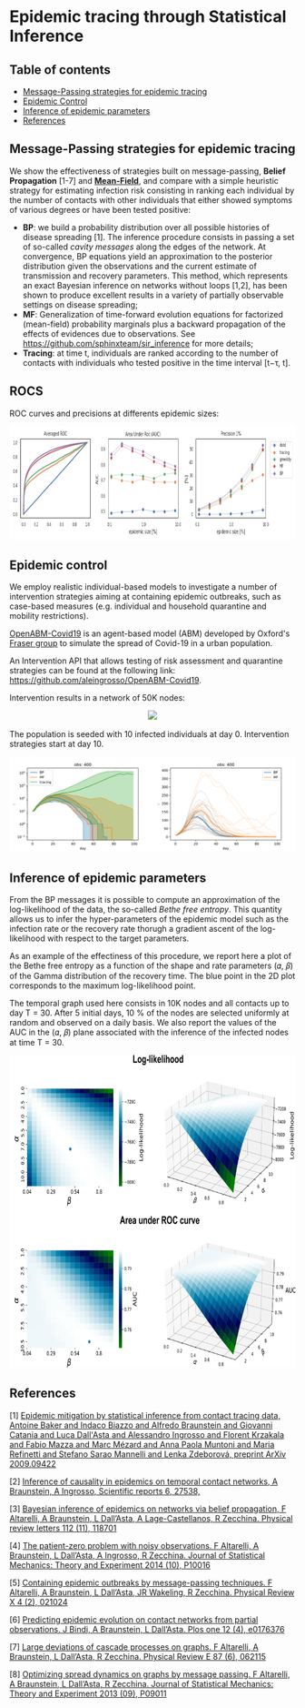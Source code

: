 # Epidemic tracing through Statistical Inference


## Table of contents
* [Message-Passing strategies for epidemic tracing](#message-passing-strategies-for-epidemic-tracing)
* [Epidemic Control](#epidemic-control)
* [Inference of epidemic parameters](#inference-of-epidemic-parameters)
* [References](references)

## Message-Passing strategies for epidemic tracing

We show the effectiveness of strategies built on message-passing, **Belief Propagation** \[1-7\] and [**Mean-Field**](https://github.com/sphinxteam/sir_inference), and compare with a simple heuristic strategy for estimating infection risk consisting in ranking each individual by the number of contacts with other individuals that either showed symptoms of various degrees or have been tested positive:

* **BP**: we build a probability distribution over all possible histories of disease spreading \[1\]. The inference procedure consists in passing a set of so-called *cavity messages* along the edges of the network. At convergence, BP equations yield an approximation to the posterior distribution given the observations and the current estimate of transmission and recovery parameters. This method, which represents an exact Bayesian inference on networks without loops \[1,2\], has been shown to produce excellent results in a variety of partially observable settings on disease spreading;
* **MF**: Generalization of time-forward evolution equations for factorized (mean-field) probability marginals plus a backward propagation of the effects of evidences due to observations. See https://github.com/sphinxteam/sir_inference for more details;
* **Tracing**: at time t, individuals are ranked according to the number of contacts with individuals who tested positive in the time interval \[t−τ, t\].

## ROCS
ROC curves and precisions at differents epidemic sizes:

<p align="center">
  <img src="./figs/roc_.png" width="800" height="200">
</p>

[comment]: # "Averaged ROC area at different epidemic size, changing app adoptions (100\%,66\%, 62\%, 55\%)"

[comment]: # "![](./figs/auc.gif)"

## Epidemic control

We employ realistic individual-based models to investigate a number of intervention strategies aiming at containing epidemic outbreaks, such as case-based measures (e.g. individual and household quarantine and mobility restrictions).  

[OpenABM-Covid19](https://github.com/BDI-pathogens/OpenABM-Covid19) is an agent-based model (ABM) developed by Oxford's [Fraser group](https://www.coronavirus-fraser-group.org/) to simulate the spread of Covid-19 in a urban population.

An Intervention API that allows testing of risk assessment and quarantine strategies can be found at the following link: https://github.com/aleingrosso/OpenABM-Covid19.  

Intervention results in a network of 50K nodes:

<p align="center">
  <img src="figs/anim_50K_log.gif">
</p>

The population is seeded with 10 infected individuals at day 0. Intervention strategies start at day 10.

![intervention_multiple_50K](figs/N50K_o400_linear_and_log.svg)


## Inference of epidemic parameters

From the BP messages it is possible to compute an approximation of the log-likelihood of the data, the so-called *Bethe free entropy*. This quantity allows us to infer the hyper-parameters of the epidemic model such as the infection rate or the recovery rate thorugh a gradient ascent of the log-likelihood with respect to the target parameters. 

As an example of the effectiness of this procedure, we report here a plot of the Bethe free entropy as a function of the shape and rate parameters (𝛼, 𝛽) of the Gamma distribution of the recovery time. The blue point in the 2D plot corresponds to the maximum log-likelihood point.

The temporal graph used here consists in 10K nodes and all contacts up to day T = 30. After 5 initial days, 10 % of the nodes are selected uniformly at random and observed on a daily basis. 
We also report the values of the AUC in the (𝛼, 𝛽) plane associated with the inference of the infected nodes at time T = 30.


<p align="center">
  <img src="figs/inference_parameters_openABM_gamma.png" width="700" height="550">
</p>


[comment]: # "![inference_auc_parameters_10K](figs/inference_parameters_openABM_gamma.png)"



## References

\[1\] [Epidemic mitigation by statistical inference from contact tracing data, Antoine Baker and Indaco Biazzo and Alfredo Braunstein and Giovanni Catania and Luca Dall'Asta and Alessandro Ingrosso and Florent Krzakala and Fabio Mazza and Marc Mézard and Anna Paola Muntoni and Maria Refinetti and Stefano Sarao Mannelli and Lenka Zdeborová, preprint ArXiv 2009.09422](https://arxiv.org/abs/2009.09422)

\[2\] [Inference of causality in epidemics on temporal contact networks, A Braunstein, A Ingrosso, Scientific reports 6, 27538, ](https://www.nature.com/articles/srep27538)

\[3\] [Bayesian inference of epidemics on networks via belief propagation, F Altarelli, A Braunstein, L Dall’Asta, A Lage-Castellanos, R Zecchina. Physical review letters 112 (11), 118701](https://journals.aps.org/prl/abstract/10.1103/PhysRevLett.112.118701)

\[4\] [The patient-zero problem with noisy observations. F Altarelli, A Braunstein, L Dall’Asta, A Ingrosso, R Zecchina. Journal of Statistical Mechanics: Theory and Experiment 2014 (10), P10016](https://iopscience.iop.org/article/10.1088/1742-5468/2014/10/P10016/meta)

\[5\] [Containing epidemic outbreaks by message-passing techniques. F Altarelli, A Braunstein, L Dall’Asta, JR Wakeling, R Zecchina. Physical Review X 4 (2), 021024](https://journals.aps.org/prx/abstract/10.1103/PhysRevX.4.021024)

\[6\] [Predicting epidemic evolution on contact networks from partial observations. J Bindi, A Braunstein, L Dall’Asta. Plos one 12 (4), e0176376](https://journals.plos.org/plosone/article?id=10.1371/journal.pone.0176376)

\[7\] [Large deviations of cascade processes on graphs. F Altarelli, A Braunstein, L Dall’Asta, R Zecchina. Physical Review E 87 (6), 062115](https://journals.aps.org/pre/abstract/10.1103/PhysRevE.87.062115)

\[8\] [Optimizing spread dynamics on graphs by message passing. F Altarelli, A Braunstein, L Dall’Asta, R Zecchina. Journal of Statistical Mechanics: Theory and Experiment 2013 (09), P09011](https://iopscience.iop.org/article/10.1088/1742-5468/2013/09/P09011/meta)


